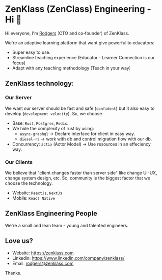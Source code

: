 # ZenKlass (ZenClass) Engineering - Hi 👋

Hi everyone, I'm [Rodgers](https://github.com/cptrodgers) (CTO and co-founder) of ZenKlass.

We're an adaptive learning platform that want give powerful to educators:
- Super easy to use.
- Streamline teaching experience (Educator - Learner Connection is our focus)
- Adapt with any teaching methodology (Teach in your way)

## ZenKlass technology:
### Our Server

We want our server should be fast and safe (`confident`) but it also easy to develop (`development velocity`). So, we choose

- Base: `Rust`, `Postgres`, `Redis`.
- We hide the complexity of rust by using:
  - `async-graphql` -> Declare interface for client in easy way.
  - `diesel-rs` -> work with db and control migration flow with our db.
- Concurrency: `actix` (Actor Model) -> Use resources in an effeciency way.

### Our Clients

We believe that "client changes faster than server side" like change UI-UX, change system design, etc. So, community is the biggest factor that we choose the technology.

- Website: `ReactJs`, `NextJs`
- Mobile: `React Native`

## ZenKlass Engineering People
We're a small and lean team - young and talented engineers.

## Love us?
- Website: https://zenklass.com
- Linkedin: https://www.linkedin.com/company/zenklass/
- Email: rodgers@zenklass.com

Thanks.

